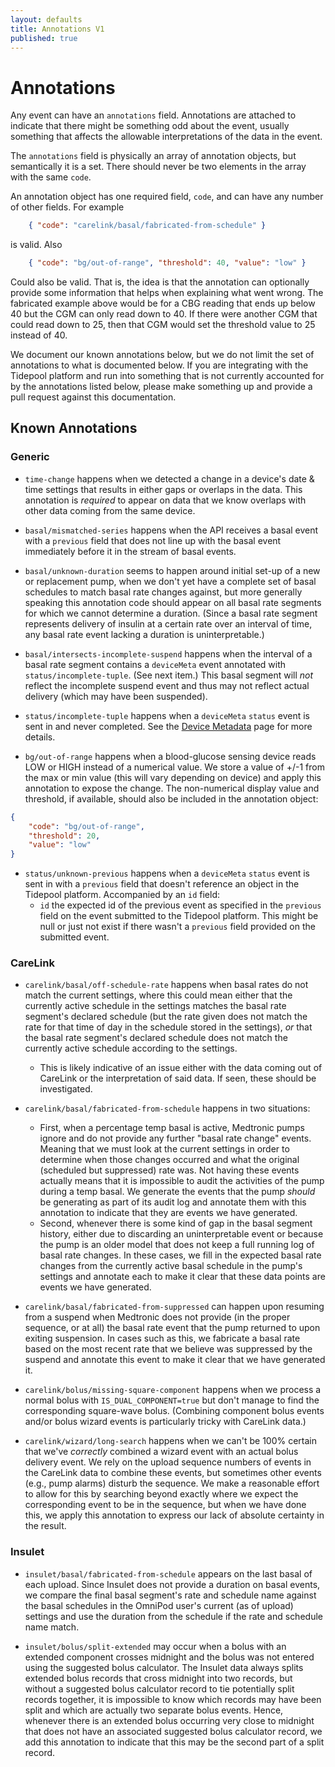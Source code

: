 ```yaml
---
layout: defaults
title: Annotations V1
published: true
---
```

# Annotations

Any event can have an `annotations` field. Annotations are attached to indicate that there might be something odd about the event, usually something that affects the allowable interpretations of the data in the event.

The `annotations` field is physically an array of annotation objects, but semantically it is a set.  There should never be two elements in the array with the same `code`.

An annotation object has one required field, `code`, and can have any number of other fields. For example

~~~json
    { "code": "carelink/basal/fabricated-from-schedule" }
~~~

is valid.  Also

~~~json
    { "code": "bg/out-of-range", "threshold": 40, "value": "low" }
~~~

Could also be valid. That is, the idea is that the annotation can optionally provide some information that helps when explaining what went wrong. The fabricated example above would be for a CBG reading that ends up below 40 but the CGM can only read down to 40. If there were another CGM that could read down to 25, then that CGM would set the threshold value to 25 instead of 40.

We document our known annotations below, but we do not limit the set of annotations to what is documented below. If you are integrating with the Tidepool platform and run into something that is not currently accounted for by the annotations listed below, please make something up and provide a pull request against this documentation.

## Known Annotations

### Generic

* `time-change` happens when we detected a change in a device's date & time settings that results in either gaps or overlaps in the data. This annotation is *required* to appear on data that we know overlaps with other data coming from the same device.

* `basal/mismatched-series` happens when the API receives a basal event with a `previous` field that does not line up with the basal event immediately before it in the stream of basal events.

* `basal/unknown-duration` seems to happen around initial set-up of a new or replacement pump, when we don't yet have a complete set of basal schedules to match basal rate changes against, but more generally speaking this annotation code should appear on all basal rate segments for which we cannot determine a duration. (Since a basal rate segment represents delivery of insulin at a certain rate over an interval of time, any basal rate event lacking a duration is uninterpretable.)

* `basal/intersects-incomplete-suspend` happens when the interval of a basal rate segment contains a `deviceMeta` event annotated with `status/incomplete-tuple`. (See next item.) This basal segment will *not* reflect the incomplete suspend event and thus may not reflect actual delivery (which may have been suspended).

* `status/incomplete-tuple` happens when a `deviceMeta` `status` event is sent in and never completed.  See the [Device Metadata](device-meta) page for more details.

* `bg/out-of-range` happens when a blood-glucose sensing device reads LOW or HIGH instead of a numerical value. We store a value of +/-1 from the max or min value (this will vary depending on device) and apply this annotation to expose the change. The non-numerical display value and threshold, if available, should also be included in the annotation object:

~~~json
{
    "code": "bg/out-of-range",
    "threshold": 20,
    "value": "low"
}
~~~

* `status/unknown-previous` happens when a `deviceMeta` `status` event is sent in with a `previous` field that doesn't reference an object in the Tidepool platform. Accompanied by an `id` field:
    * `id` the expected id of the previous event as specified in the `previous` field on the event submitted to the Tidepool platform. This might be null or just not exist if there wasn't a `previous` field provided on the submitted event.

### CareLink

* `carelink/basal/off-schedule-rate` happens when basal rates do not match the current settings, where this could mean either that the currently active schedule in the settings matches the basal rate segment's declared schedule (but the rate given does not match the rate for that time of day in the schedule stored in the settings), *or* that the basal rate segment's declared schedule does not match the currently active schedule according to the settings.
    * This is likely indicative of an issue either with the data coming out of CareLink or the interpretation of said data. If seen, these should be investigated.
* `carelink/basal/fabricated-from-schedule` happens in two situations:
    * First, when a percentage temp basal is active, Medtronic pumps ignore and do not provide any further "basal rate change" events. Meaning that we must look at the current settings in order to determine when those changes occurred and what the original (scheduled but suppressed) rate was. Not having these events actually means that it is impossible to audit the activities of the pump during a temp basal. We generate the events that the pump *should* be generating as part of its audit log and annotate them with this annotation to indicate that they are events we have generated.
    * Second, whenever there is some kind of gap in the basal segment history, either due to discarding an uninterpretable event or because the pump is an older model that does not keep a full running log of basal rate changes. In these cases, we fill in the expected basal rate changes from the currently active basal schedule in the pump's settings and annotate each to make it clear that these data points are events we have generated.
* `carelink/basal/fabricated-from-suppressed` can happen upon resuming from a suspend when Medtronic does not provide (in the proper sequence, or at all) the basal rate event that the pump returned to upon exiting suspension. In cases such as this, we fabricate a basal rate based on the most recent rate that we believe was suppressed by the suspend and annotate this event to make it clear that we have generated it.

    
* `carelink/bolus/missing-square-component` happens when we process a normal bolus with `IS_DUAL_COMPONENT=true` but don't manage to find the corresponding square-wave bolus. (Combining component bolus events and/or bolus wizard events is particularly tricky with CareLink data.)


* `carelink/wizard/long-search` happens when we can't be 100% certain that we've *correctly* combined a wizard event with an actual bolus delivery event. We rely on the upload sequence numbers of events in the CareLink data to combine these events, but sometimes other events (e.g., pump alarms) disturb the sequence. We make a reasonable effort to allow for this by searching beyond exactly where we expect the corresponding event to be in the sequence, but when we have done this, we apply this annotation to express our lack of absolute certainty in the result.

### Insulet

* `insulet/basal/fabricated-from-schedule` appears on the last basal of each upload. Since Insulet does not provide a duration on basal events, we compare the final basal segment's rate and schedule name against the basal schedules in the OmniPod user's current (as of upload) settings and use the duration from the schedule if the rate and schedule name match.

* `insulet/bolus/split-extended` may occur when a bolus with an extended component crosses midnight and the bolus was not entered using the suggested bolus calculator. The Insulet data always splits extended bolus records that cross midnight into two records, but without a suggested bolus calculator record to tie potentially split records together, it is impossible to know which records may have been split and which are actually two separate bolus events. Hence, whenever there is an extended bolus occurring very close to midnight that does not have an associated suggested bolus calculator record, we add this annotation to indicate that this may be the second part of a split record.
  

